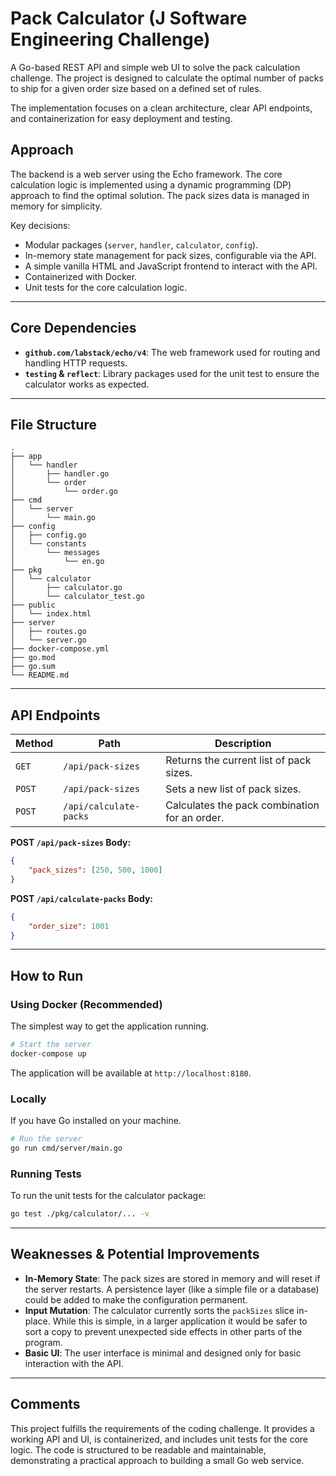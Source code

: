 # Pack Calculator (J Software Engineering Challenge)

A Go-based REST API and simple web UI to solve the pack calculation challenge. The project is designed to calculate the optimal number of packs to ship for a given order size based on a defined set of rules.

The implementation focuses on a clean architecture, clear API endpoints, and containerization for easy deployment and testing.

## Approach

The backend is a web server using the Echo framework. The core calculation logic is implemented using a dynamic programming (DP) approach to find the optimal solution. The pack sizes data is managed in memory for simplicity.

Key decisions:
- Modular packages (`server`, `handler`, `calculator`, `config`).
- In-memory state management for pack sizes, configurable via the API.
- A simple vanilla HTML and JavaScript frontend to interact with the API.
- Containerized with Docker.
- Unit tests for the core calculation logic.

---

## Core Dependencies

- **`github.com/labstack/echo/v4`**: The web framework used for routing and handling HTTP requests.
- **`testing` & `reflect`**: Library packages used for the unit test to ensure the calculator works as expected.

---

## File Structure

```
.
├── app
│   └── handler
│       ├── handler.go
│       └── order
│           └── order.go
├── cmd
│   └── server
│       └── main.go
├── config
│   ├── config.go
│   └── constants
│       └── messages
│           └── en.go
├── pkg
│   └── calculator
│       ├── calculator.go
│       └── calculator_test.go
├── public
│   └── index.html
├── server
│   ├── routes.go
│   └── server.go
├── docker-compose.yml
├── go.mod
├── go.sum
└── README.md
```

---

## API Endpoints

| Method | Path                | Description                                   |
|--------|---------------------|-----------------------------------------------|
| `GET`  | `/api/pack-sizes`   | Returns the current list of pack sizes.       |
| `POST` | `/api/pack-sizes`   | Sets a new list of pack sizes.                |
| `POST` | `/api/calculate-packs` | Calculates the pack combination for an order. |

**POST `/api/pack-sizes` Body:**
```json
{
    "pack_sizes": [250, 500, 1000]
}
```

**POST `/api/calculate-packs` Body:**
```json
{
    "order_size": 1001
}
```

---

## How to Run

### Using Docker (Recommended)

The simplest way to get the application running.

```bash
# Start the server
docker-compose up
```

The application will be available at `http://localhost:8180`.

### Locally

If you have Go installed on your machine.

```bash
# Run the server
go run cmd/server/main.go
```

### Running Tests

To run the unit tests for the calculator package:

```bash
go test ./pkg/calculator/... -v
```

---

## Weaknesses & Potential Improvements

- **In-Memory State**: The pack sizes are stored in memory and will reset if the server restarts. A persistence layer (like a simple file or a database) could be added to make the configuration permanent.
- **Input Mutation**: The calculator currently sorts the `packSizes` slice in-place. While this is simple, in a larger application it would be safer to sort a copy to prevent unexpected side effects in other parts of the program.
- **Basic UI**: The user interface is minimal and designed only for basic interaction with the API.

---

## Comments

This project fulfills the requirements of the coding challenge. It provides a working API and UI, is containerized, and includes unit tests for the core logic. The code is structured to be readable and maintainable, demonstrating a practical approach to building a small Go web service.
